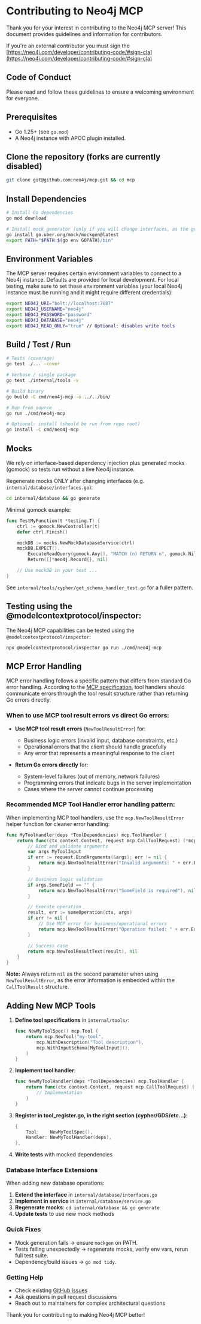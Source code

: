 # Contributing to Neo4j MCP

Thank you for your interest in contributing to the Neo4j MCP server! This document provides guidelines and information for contributors.

If you're an external contributor you must sign the [https://neo4j.com/developer/contributing-code/#sign-cla](https://neo4j.com/developer/contributing-code/#sign-cla)

## Code of Conduct

Please read and follow these guidelines to ensure a welcoming environment for everyone.

## Prerequisites

- Go 1.25+ (see `go.mod`)
- A Neo4j instance with APOC plugin installed.

## Clone the repository (forks are currently disabled)

```bash
git clone git@github.com:neo4j/mcp.git && cd mcp
```

## Install Dependencies

```bash
# Install Go dependencies
go mod download

# Install mock generator (only if you will change interfaces, as the generated mocks depend on the interface definitions)
go install go.uber.org/mock/mockgen@latest
export PATH="$PATH:$(go env GOPATH)/bin"
```

## Environment Variables

The MCP server requires certain environment variables to connect to a Neo4j instance.
Defaults are provided for local development.
For local testing, make sure to set these environment variables (your local Neo4j instance must be running and it might require different credentials):

```bash
export NEO4J_URI="bolt://localhost:7687"
export NEO4J_USERNAME="neo4j"
export NEO4J_PASSWORD="password"
export NEO4J_DATABASE="neo4j"
export NEO4J_READ_ONLY="true" // Optional: disables write tools
```

## Build / Test / Run

```bash
# Tests (coverage)
go test ./... -cover

# Verbose / single package
go test ./internal/tools -v

# Build binary
go build -C cmd/neo4j-mcp -o ../../bin/

# Run from source
go run ./cmd/neo4j-mcp

# Optional: install (should be run from repo root)
go install -C cmd/neo4j-mcp
```

## Mocks

We rely on interface-based dependency injection plus generated mocks (gomock) so tests run without a live Neo4j instance.

Regenerate mocks ONLY after changing interfaces (e.g. `internal/database/interfaces.go`):

```bash
cd internal/database && go generate
```

Minimal gomock example:

```go
func TestMyFunction(t *testing.T) {
    ctrl := gomock.NewController(t)
    defer ctrl.Finish()

    mockDB := mocks.NewMockDatabaseService(ctrl)
    mockDB.EXPECT().
        ExecuteReadQuery(gomock.Any(), "MATCH (n) RETURN n", gomock.Nil(), "neo4j").
        Return([]*neo4j.Record{}, nil)

    // Use mockDB in your test ...
}
```

See `internal/tools/cypher/get_schema_handler_test.go` for a fuller pattern.

## Testing using the @modelcontextprotocol/inspector:

The Neo4j MCP capabilities can be tested using the `@modelcontextprotocol/inspector`:

```bash
npx @modelcontextprotocol/inspector go run ./cmd/neo4j-mcp
```

## MCP Error Handling

MCP error handling follows a specific pattern that differs from standard Go error handling. According to the [MCP specification](https://modelcontextprotocol.io/specification/2025-06-18/server/tools#error-handling), tool handlers should communicate errors through the tool result structure rather than returning Go errors directly.

### When to use MCP tool result errors vs direct Go errors:

- **Use MCP tool result errors** (`NewToolResultError`) for:

  - Business logic errors (invalid input, database constraints, etc.)
  - Operational errors that the client should handle gracefully
  - Any error that represents a meaningful response to the client

- **Return Go errors directly** for:
  - System-level failures (out of memory, network failures)
  - Programming errors that indicate bugs in the server implementation
  - Cases where the server cannot continue processing

### Recommended MCP Tool Handler error handling pattern:

When implementing MCP tool handlers, use the `mcp.NewToolResultError` helper function for cleaner error handling:

```go
func MyToolHandler(deps *ToolDependencies) mcp.ToolHandler {
    return func(ctx context.Context, request mcp.CallToolRequest) (*mcp.CallToolResult, error) {
        // Bind and validate arguments
        var args MyToolInput
        if err := request.BindArguments(&args); err != nil {
            return mcp.NewToolResultError("Invalid arguments: " + err.Error()), nil
        }

        // Business logic validation
        if args.SomeField == "" {
            return mcp.NewToolResultError("SomeField is required"), nil
        }

        // Execute operation
        result, err := someOperation(ctx, args)
        if err != nil {
            // Use MCP error for business/operational errors
            return mcp.NewToolResultError("Operation failed: " + err.Error()), nil
        }

        // Success case
        return mcp.NewToolResultText(result), nil
    }
}
```

**Note:** Always return `nil` as the second parameter when using `NewToolResultError`, as the error information is embedded within the `CallToolResult` structure.

## Adding New MCP Tools

1. **Define tool specifications** in `internal/tools/`:

   ```go
   func NewMyToolSpec() mcp.Tool {
       return mcp.NewTool("my-tool",
           mcp.WithDescription("Tool description"),
           mcp.WithInputSchema[MyToolInput](),
       )
   }
   ```

2. **Implement tool handler**:

   ```go
   func NewMyToolHandler(deps *ToolDependencies) mcp.ToolHandler {
       return func(ctx context.Context, request mcp.CallToolRequest) (*mcp.CallToolResult, error) {
           // Implementation
       }
   }
   ```

3. **Register in tool_register.go, in the right section (cypher/GDS/etc...)**:

   ```go
   {
       Tool:    NewMyToolSpec(),
       Handler: NewMyToolHandler(deps),
   },
   ```

4. **Write tests** with mocked dependencies

### Database Interface Extensions

When adding new database operations:

1. **Extend the interface** in `internal/database/interfaces.go`
2. **Implement in service** in `internal/database/service.go`
3. **Regenerate mocks**: `cd internal/database && go generate`
4. **Update tests** to use new mock methods

### Quick Fixes

- Mock generation fails → ensure `mockgen` on PATH.
- Tests failing unexpectedly → regenerate mocks, verify env vars, rerun full test suite.
- Dependency/build issues → `go mod tidy`.

### Getting Help

- Check existing [GitHub Issues](https://github.com/neo4j/mcp/issues)
- Ask questions in pull request discussions
- Reach out to maintainers for complex architectural questions

Thank you for contributing to making Neo4j MCP better!
